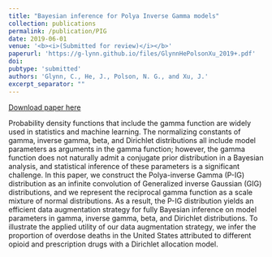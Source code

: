 ```yaml
---
title: "Bayesian inference for Polya Inverse Gamma models"
collection: publications
permalink: /publication/PIG
date: 2019-06-01
venue: '<b><i>(Submitted for review)</i></b>'
paperurl: 'https://g-lynn.github.io/files/GlynnHePolsonXu_2019+.pdf'
doi: 
pubtype: 'submitted'
authors: 'Glynn, C., He, J., Polson, N. G., and Xu, J.'
excerpt_separator: ""
---
```


[Download paper here](https://g-lynn.github.io/files/GlynnHePolsonXu_2019+.pdf)

Probability density functions that include the gamma function are widely used in statistics and machine learning. The normalizing constants of gamma, inverse gamma, beta, and Dirichlet distributions all include model parameters as arguments in the gamma function; however, the gamma function does not naturally admit a conjugate prior distribution in a Bayesian analysis, and statistical inference of these parameters is a significant challenge. In this paper, we construct the Polya-inverse Gamma (P-IG) distribution as an infinite convolution of Generalized inverse Gaussian (GIG) distributions, and we represent the reciprocal gamma function as a scale mixture of normal distributions. As a result, the P-IG distribution yields an efficient data augmentation strategy for fully Bayesian inference on model parameters in gamma, inverse gamma, beta, and Dirichlet distributions. To illustrate the applied utility of our data augmentation strategy, we infer the proportion of overdose deaths in the United States attributed to different opioid and prescription drugs with a Dirichlet allocation model.
